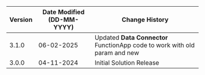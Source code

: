 | **Version** | **Date Modified (DD-MM-YYYY)** | **Change History**                          |
|-------------|--------------------------------|---------------------------------------------|
| 3.1.0       | 06-02-2025                     | Updated **Data Connector** FunctionApp code to work with old param and new       |
| 3.0.0       | 04-11-2024                     | Initial Solution Release       |